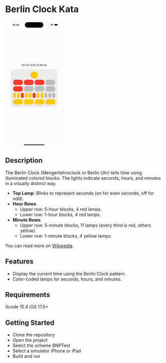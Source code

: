 # Berlin Clock Kata

 <img src="Assets/demo.gif" alt="Berlin Clock" width="184" height="400">


## Description
The Berlin Clock (Mengenlehreclock or Berlin Uhr) tells time using illuminated colored blocks. The lights indicate seconds, hours, and minutes in a visually distinct way.

- **Top Lamp**: Blinks to represent seconds (on for even seconds, off for odd).
- **Hour Rows**:
  - Upper row: 5-hour blocks, 4 red lamps.
  - Lower row: 1-hour blocks, 4 red lamps.
- **Minute Rows**:
  - Upper row: 5-minute blocks, 11 lamps (every third is red, others yellow).
  - Lower row: 1-minute blocks, 4 yellow lamps.

You can read more on [Wikipedia](https://en.wikipedia.org/wiki/Mengenlehreuhr).

## Features
- Display the current time using the Berlin Clock pattern.
- Color-coded lamps for seconds, hours, and minutes.

## Requirements
Xcode 15.4
iOS 17.5+

## Getting Started
- Clone the repository
- Open the project
- Select the scheme BNPTest
- Select a simulator iPhone or iPad
- Build and run
